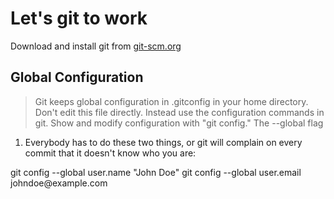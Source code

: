 # Let's git to work

Download and install git from [git-scm.org](http://git-scm.org/downloads)

## Global Configuration

> Git keeps global configuration in .gitconfig in your home directory. Don't edit this file directly. Instead use the configuration commands in git. Show and modify configuration with "git config." The --global flag  

1. Everybody has to do these two things, or git will complain on every commit that it doesn't know who you are:

<span class="code">
git config --global user.name "John Doe"
git config --global user.email johndoe@example.com
</span>

